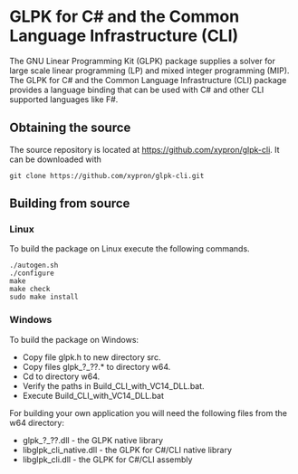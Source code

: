 # GLPK for C# and the Common Language Infrastructure (CLI)

The GNU Linear Programming Kit (GLPK) package supplies a solver for large scale
linear programming (LP) and mixed integer programming (MIP).
The GLPK for C# and the Common Language Infrastructure (CLI) package provides a
language binding that can be used with C# and other CLI supported languages
like F#.

## Obtaining the source

The source repository is located at https://github.com/xypron/glpk-cli.
It can be downloaded with

    git clone https://github.com/xypron/glpk-cli.git


## Building from source

### Linux

To build the package on Linux execute the following commands.

    ./autogen.sh
    ./configure
    make
    make check
    sudo make install

### Windows

To build the package on Windows:

* Copy file glpk.h to new directory src.
* Copy files glpk_?_??.* to directory w64.
* Cd to directory w64.
* Verify the paths in Build_CLI_with_VC14_DLL.bat.
* Execute Build_CLI_with_VC14_DLL.bat

For building your own application you will need the following files from
the w64 directory:

* glpk_?_??.dll - the GLPK native library
* libglpk_cli_native.dll - the GLPK for C#/CLI native library
* libglpk_cli.dll - the GLPK for C#/CLI assembly
